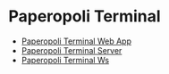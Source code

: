 # Paperopoli Terminal

- [Paperopoli Terminal Web App](https://github.com/andreee13/paperopoli-terminal-web-app)
- [Paperopoli Terminal Server](https://github.com/andreee13/paperopoli-terminal-server)
- [Paperopoli Terminal Ws](https://github.com/andreee13/paperopoli-terminal-ws)
